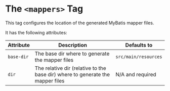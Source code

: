 # The `<mappers>` Tag

This tag configures the location of the generated MyBatis mapper files.

It has the following attributes:

| Attribute | Description | Defaults to |
| --- | --- | --- |
| `base-dir` | The base dir where to generate the mapper files | `src/main/resources` |
| `dir` | The relative dir (relative to the base dir) where to generate the mapper files | N/A and required |

